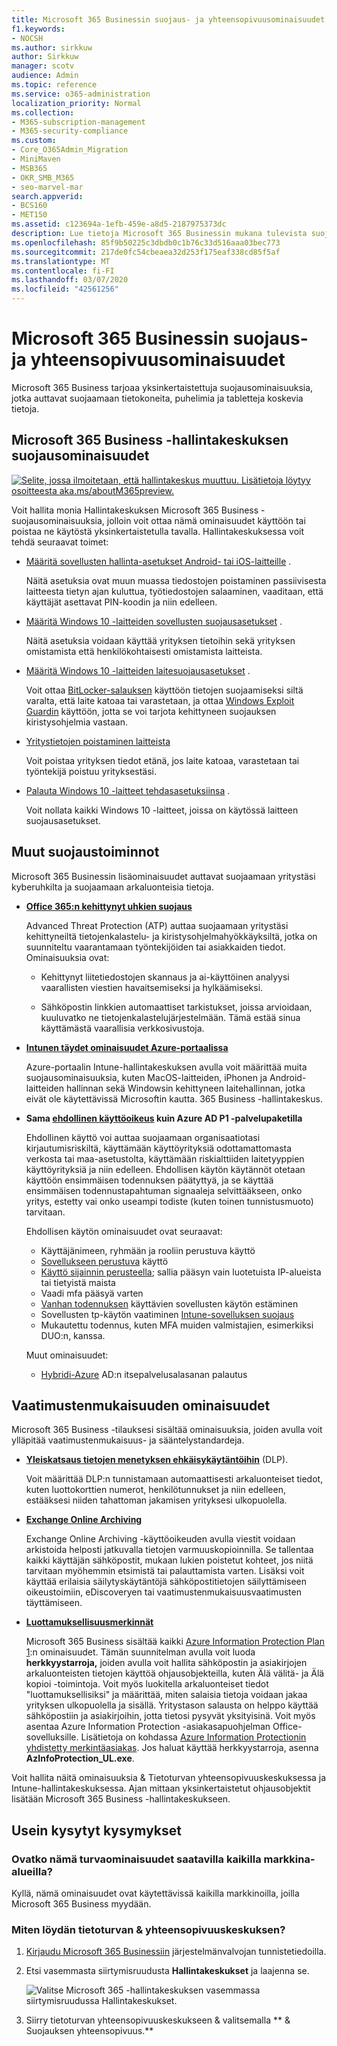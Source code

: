 ```yaml
---
title: Microsoft 365 Businessin suojaus- ja yhteensopivuusominaisuudet
f1.keywords:
- NOCSH
ms.author: sirkkuw
author: Sirkkuw
manager: scotv
audience: Admin
ms.topic: reference
ms.service: o365-administration
localization_priority: Normal
ms.collection:
- M365-subscription-management
- M365-security-compliance
ms.custom:
- Core_O365Admin_Migration
- MiniMaven
- MSB365
- OKR_SMB_M365
- seo-marvel-mar
search.appverid:
- BCS160
- MET150
ms.assetid: c123694a-1efb-459e-a8d5-2187975373dc
description: Lue tietoja Microsoft 365 Businessin mukana tulevista suojausominaisuuksista, joiden avulla voit suojata tietokoneesi, puhelimesi ja tablettisi tiedot.
ms.openlocfilehash: 85f9b50225c3dbdb0c1b76c33d516aaa03bec773
ms.sourcegitcommit: 217de0fc54cbeaea32d253f175eaf338cd85f5af
ms.translationtype: MT
ms.contentlocale: fi-FI
ms.lasthandoff: 03/07/2020
ms.locfileid: "42561256"
---
```

# <a name="microsoft-365-business-security-and-compliance-features"></a>Microsoft 365 Businessin suojaus- ja yhteensopivuusominaisuudet

Microsoft 365 Business tarjoaa yksinkertaistettuja suojausominaisuuksia, jotka auttavat suojaamaan tietokoneita, puhelimia ja tabletteja koskevia tietoja.
    
## <a name="microsoft-365-business-admin-center-security-features"></a>Microsoft 365 Business -hallintakeskuksen suojausominaisuudet

[![Selite, jossa ilmoitetaan, että hallintakeskus muuttuu. Lisätietoja löytyy osoitteesta aka.ms/aboutM365preview.](../media/m365admincenterchanging.png)](https://docs.microsoft.com/office365/admin/microsoft-365-admin-center-preview)

Voit hallita monia Hallintakeskuksen Microsoft 365 Business -suojausominaisuuksia, jolloin voit ottaa nämä ominaisuudet käyttöön tai poistaa ne käytöstä yksinkertaistetulla tavalla. Hallintakeskuksessa voit tehdä seuraavat toimet:
  
- [Määritä sovellusten hallinta-asetukset Android- tai iOS-laitteille](app-protection-settings-for-android-and-ios.md) . 
    
    Näitä asetuksia ovat muun muassa tiedostojen poistaminen passiivisesta laitteesta tietyn ajan kuluttua, työtiedostojen salaaminen, vaaditaan, että käyttäjät asettavat PIN-koodin ja niin edelleen.
    
- [Määritä Windows 10 -laitteiden sovellusten suojausasetukset](protection-settings-for-windows-10-devices.md) . 
    
    Näitä asetuksia voidaan käyttää yrityksen tietoihin sekä yrityksen omistamista että henkilökohtaisesti omistamista laitteista.
    
- [Määritä Windows 10 -laitteiden laitesuojausasetukset](protection-settings-for-windows-10-pcs.md) . 
    
    Voit ottaa [BitLocker-salauksen](https://go.microsoft.com/fwlink/p/?linkid=871405) käyttöön tietojen suojaamiseksi siltä varalta, että laite katoaa tai varastetaan, ja ottaa [Windows Exploit Guardin](https://docs.microsoft.com/windows/security/threat-protection/microsoft-defender-atp/enable-exploit-protection) käyttöön, jotta se voi tarjota kehittyneen suojauksen kiristysohjelmia vastaan. 
    
- [Yritystietojen poistaminen laitteista](remove-company-data.md)
    
    Voit poistaa yrityksen tiedot etänä, jos laite katoaa, varastetaan tai työntekijä poistuu yrityksestäsi.
    
- [Palauta Windows 10 -laitteet tehdasasetuksiinsa](reset-devices-to-factory-settings.md) . 
    
    Voit nollata kaikki Windows 10 -laitteet, joissa on käytössä laitteen suojausasetukset.
    
## <a name="additional-security-features"></a>Muut suojaustoiminnot 

Microsoft 365 Businessin lisäominaisuudet auttavat suojaamaan yritystäsi kyberuhkilta ja suojaamaan arkaluonteisia tietoja.
  
- **[Office 365:n kehittynyt uhkien suojaus](https://support.office.com/article/e100fe7c-f2a1-4b7d-9e08-622330b83653)**
    
    Advanced Threat Protection (ATP) auttaa suojaamaan yritystäsi kehittyneiltä tietojenkalastelu- ja kiristysohjelmahyökkäyksiltä, jotka on suunniteltu vaarantamaan työntekijöiden tai asiakkaiden tiedot. Ominaisuuksia ovat:
    
  - Kehittynyt liitetiedostojen skannaus ja ai-käyttöinen analyysi vaarallisten viestien havaitsemiseksi ja hylkäämiseksi.
    
  - Sähköpostin linkkien automaattiset tarkistukset, joissa arvioidaan, kuuluvatko ne tietojenkalastelujärjestelmään. Tämä estää sinua käyttämästä vaarallisia verkkosivustoja.

- **[Intunen täydet ominaisuudet Azure-portaalissa](https://go.microsoft.com/fwlink/p/?linkid=871403)**
    
    Azure-portaalin Intune-hallintakeskuksen avulla voit määrittää muita suojausominaisuuksia, kuten MacOS-laitteiden, iPhonen ja Android-laitteiden hallinnan sekä Windowsin kehittyneen laitehallinnan, jotka eivät ole käytettävissä Microsoftin kautta. 365 Business -hallintakeskus.
- **Sama [ehdollinen käyttöoikeus](https://docs.microsoft.com/azure/active-directory/conditional-access/overview) kuin Azure AD P1 -palvelupaketilla**


    Ehdollinen käyttö voi auttaa suojaamaan organisaatiotasi kirjautumisriskiltä, käyttämään käyttöyrityksiä odottamattomasta verkosta tai maa-asetustolta, käyttämään riskialttiiden laitetyyppien käyttöyrityksiä ja niin edelleen. Ehdollisen käytön käytännöt otetaan käyttöön ensimmäisen todennuksen päätyttyä, ja se käyttää ensimmäisen todennustapahtuman signaaleja selvittääkseen, onko yritys, estetty vai onko useampi todiste (kuten toinen tunnistusmuoto) tarvitaan.

    Ehdollisen käytön ominaisuudet ovat seuraavat:

    - Käyttäjänimeen, ryhmään ja rooliin perustuva käyttö
    - [Sovellukseen perustuva](https://docs.microsoft.com/azure/active-directory/conditional-access/app-based-conditional-access) käyttö 
    - [Käyttö sijainnin perusteella](https://docs.microsoft.com/azure/active-directory/authentication/howto-registration-mfa-sspr-combined#conditional-access-policies-for-combined-registration);  sallia pääsyn vain luotetuista IP-alueista tai tietyistä maista 
    - Vaadi mfa pääsyä varten
    - [Vanhan todennuksen](https://docs.microsoft.com/azure/active-directory/conditional-access/block-legacy-authentication) käyttävien sovellusten käytön estäminen
    - Sovellusten tp-käytön vaatiminen [Intune-sovelluksen suojaus](https://docs.microsoft.com/azure/active-directory/conditional-access/app-protection-based-conditional-access)
    - Mukautettu todennus, kuten MFA muiden valmistajien, esimerkiksi DUO:n, kanssa.
   
    Muut ominaisuudet:
    - [Hybridi-Azure](https://docs.microsoft.com/azure/active-directory/authentication/concept-sspr-customization) AD:n itsepalvelusalasanan palautus
    
## <a name="compliance-features"></a>Vaatimustenmukaisuuden ominaisuudet

Microsoft 365 Business -tilauksesi sisältää ominaisuuksia, joiden avulla voit ylläpitää vaatimustenmukaisuus- ja sääntelystandardeja.

- **[Yleiskatsaus tietojen menetyksen ehkäisykäytäntöihin](https://support.office.com/article/1966b2a7-d1e2-4d92-ab61-42efbb137f5e)** (DLP). 
    
    Voit määrittää DLP:n tunnistamaan automaattisesti arkaluonteiset tiedot, kuten luottokorttien numerot, henkilötunnukset ja niin edelleen, estääksesi niiden tahattoman jakamisen yrityksesi ulkopuolella.
    
- **[Exchange Online Archiving](https://products.office.com/exchange/microsoft-exchange-online-archiving-email)**
    
    Exchange Online Archiving -käyttöoikeuden avulla viestit voidaan arkistoida helposti jatkuvalla tietojen varmuuskopioinnilla. Se tallentaa kaikki käyttäjän sähköpostit, mukaan lukien poistetut kohteet, jos niitä tarvitaan myöhemmin etsimistä tai palauttamista varten. Lisäksi voit käyttää erilaisia säilytyskäytäntöjä sähköpostitietojen säilyttämiseen oikeustoimiin, eDiscoveryen tai vaatimustenmukaisuusvaatimusten täyttämiseen.
    
- **[Luottamuksellisuusmerkinnät](https://docs.microsoft.com/microsoft-365/compliance/sensitivity-labels)**

   Microsoft 365 Business sisältää kaikki [Azure Information Protection Plan 1](https://go.microsoft.com/fwlink/p/?linkid=871407):n ominaisuudet. Tämän suunnitelman avulla voit luoda **herkkyystarroja,** joiden avulla voit hallita sähköpostin ja asiakirjojen arkaluonteisten tietojen käyttöä ohjausobjekteilla, kuten Älä välitä- ja Älä kopioi -toimintoja. Voit myös luokitella arkaluonteiset tiedot "luottamuksellisiksi" ja määrittää, miten salaisia tietoja voidaan jakaa yrityksen ulkopuolella ja sisällä. Yritystason salausta on helppo käyttää sähköpostiin ja asiakirjoihin, jotta tietosi pysyvät yksityisinä. Voit myös asentaa Azure Information Protection -asiakasapuohjelman Office-sovelluksille. Lisätietoja on kohdassa [Azure Information Protectionin yhdistetty merkintäasiakas](https://docs.microsoft.com/azure/information-protection/rms-client/unifiedlabelingclient-version-release-history). Jos haluat käyttää herkkyystarroja, asenna **AzInfoProtection_UL.exe**.

Voit hallita näitä ominaisuuksia &amp; Tietoturvan yhteensopivuuskeskuksessa ja Intune-hallintakeskuksessa. Ajan mittaan yksinkertaistetut ohjausobjektit lisätään Microsoft 365 Business -hallintakeskukseen.
  
    
## <a name="faq"></a>Usein kysytyt kysymykset

 ### <a name="are-these-security-features-available-in-all-markets"></a>Ovatko nämä turvaominaisuudet saatavilla kaikilla markkina-alueilla?
  
Kyllä, nämä ominaisuudet ovat käytettävissä kaikilla markkinoilla, joilla Microsoft 365 Business myydään.
  
### <a name="how-do-i-find-the-security-amp-compliance-center"></a>Miten löydän tietoturvan &amp; yhteensopivuuskeskuksen?
  
1. [Kirjaudu Microsoft 365 Businessiin](https://portal.microsoft.com/) järjestelmänvalvojan tunnistetiedoilla. 
    
2. Etsi vasemmasta siirtymisruudusta **Hallintakeskukset** ja laajenna se. 
    
    ![Valitse Microsoft 365 -hallintakeskuksen vasemmassa siirtymisruudussa Hallintakeskukset.](../media/fa4484f8-c637-45fd-a7bd-bdb3abfd6c03.png)
  
3. Siirry tietoturvan yhteensopivuuskeskukseen &amp; valitsemalla ** &amp; Suojauksen yhteensopivuus.**

